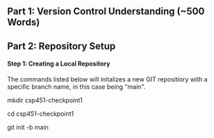 ## Part 1: Version Control Understanding (~500 Words) 

## Part 2: Repository Setup 
#### Step 1: Creating a Local Repository 
The commands listed below will initalizes a new GIT repositiory with a specific branch name, in this case being "main". 

mkdir csp451-checkpoint1

cd csp451-checkpoint1

git init -b main 







